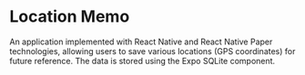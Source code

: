 # Location Memo

An application implemented with React Native and React Native Paper technologies, 
allowing users to save various locations (GPS coordinates) for future reference. 
The data is stored using the Expo SQLite component.

